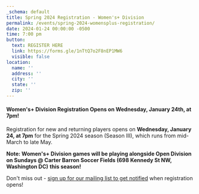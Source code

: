 ```yaml
---
_schema: default
title: Spring 2024 Registration - Women's+ Division
permalink: /events/spring-2024-womensplus-registration/
date: 2024-01-24 00:00:00 -0500
time: 7:00 pm
button:
  text: REGISTER HERE
  link: https://forms.gle/1nTtQ7o2F8nEP1MW6
  visible: false
location:
  name: ''
  address: ''
  city: ''
  state: ''
  zip: ''
---
```

#### Women's+ Division Registration Opens on Wednesday, January 24th, at 7pm!

Registration for new and returning players opens on **Wednesday, January 24, at 7pm** for the Spring 2024 season (Season III), which runs from mid-March to late May.&nbsp;

**Note: Women's+ Division games will be playing alongside Open Division on Sundays @ Carter Barron Soccer Fields (698 Kennedy St NW, Washington DC)**&nbsp;**this season!**&nbsp;

Don't miss out - [sign up for our mailing list to get notified](http://eepurl.com/c9JkQz) when registration opens!